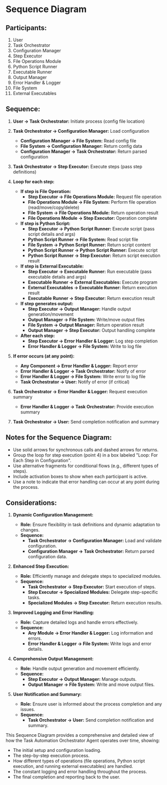 # Sequence Diagram

## Participants:
1. User
2. Task Orchestrator
3. Configuration Manager
4. Step Executor
5. File Operations Module
6. Python Script Runner
7. Executable Runner
8. Output Manager
9. Error Handler & Logger
10. File System
11. External Executables

## Sequence:

1. **User -> Task Orchestrator:** Initiate process (config file location)
   
2. **Task Orchestrator -> Configuration Manager:** Load configuration
   - **Configuration Manager -> File System:** Read config file
   - **File System -> Configuration Manager:** Return config data
   - **Configuration Manager -> Task Orchestrator:** Return parsed configuration
   
3. **Task Orchestrator -> Step Executor:** Execute steps (pass step definitions)
   
4. **Loop for each step:**
   - **If step is File Operation:**
     - **Step Executor -> File Operations Module:** Request file operation
     - **File Operations Module -> File System:** Perform file operation (read/move/copy/delete)
     - **File System -> File Operations Module:** Return operation result
     - **File Operations Module -> Step Executor:** Operation complete
   - **If step is Python Script:**
     - **Step Executor -> Python Script Runner:** Execute script (pass script details and args)
     - **Python Script Runner -> File System:** Read script file
     - **File System -> Python Script Runner:** Return script content
     - **Python Script Runner -> Python Script Runner:** Execute script
     - **Python Script Runner -> Step Executor:** Return script execution result
   - **If step is External Executable:**
     - **Step Executor -> Executable Runner:** Run executable (pass executable details and args)
     - **Executable Runner -> External Executables:** Execute program
     - **External Executables -> Executable Runner:** Return execution result
     - **Executable Runner -> Step Executor:** Return execution result
   - **If step generates output:**
     - **Step Executor -> Output Manager:** Handle output generation/movement
     - **Output Manager -> File System:** Write/move output files
     - **File System -> Output Manager:** Return operation result
     - **Output Manager -> Step Executor:** Output handling complete
   - **After each step:**
     - **Step Executor -> Error Handler & Logger:** Log step completion
     - **Error Handler & Logger -> File System:** Write to log file
   
5. **If error occurs (at any point):**
   - **Any Component -> Error Handler & Logger:** Report error
   - **Error Handler & Logger -> Task Orchestrator:** Notify of error
   - **Error Handler & Logger -> File System:** Write error to log file
   - **Task Orchestrator -> User:** Notify of error (if critical)
   
6. **Task Orchestrator -> Error Handler & Logger:** Request execution summary
   - **Error Handler & Logger -> Task Orchestrator:** Provide execution summary
   
7. **Task Orchestrator -> User:** Send completion notification and summary

## Notes for the Sequence Diagram:
- Use solid arrows for synchronous calls and dashed arrows for returns.
- Group the loop for step execution (point 4) in a box labeled "Loop: For Each Step in Configuration".
- Use alternative fragments for conditional flows (e.g., different types of steps).
- Include activation boxes to show when each participant is active.
- Use a note to indicate that error handling can occur at any point during the process.

## Considerations:

1. **Dynamic Configuration Management:**
   - **Role:** Ensure flexibility in task definitions and dynamic adaptation to changes.
   - **Sequence:**
     - **Task Orchestrator -> Configuration Manager:** Load and validate configuration.
     - **Configuration Manager -> Task Orchestrator:** Return parsed configuration data.

2. **Enhanced Step Execution:**
   - **Role:** Efficiently manage and delegate steps to specialized modules.
   - **Sequence:**
     - **Task Orchestrator -> Step Executor:** Start execution of steps.
     - **Step Executor -> Specialized Modules:** Delegate step-specific tasks.
     - **Specialized Modules -> Step Executor:** Return execution results.

3. **Improved Logging and Error Handling:**
   - **Role:** Capture detailed logs and handle errors effectively.
   - **Sequence:**
     - **Any Module -> Error Handler & Logger:** Log information and errors.
     - **Error Handler & Logger -> File System:** Write logs and error details.

4. **Comprehensive Output Management:**
   - **Role:** Handle output generation and movement efficiently.
   - **Sequence:**
     - **Step Executor -> Output Manager:** Manage outputs.
     - **Output Manager -> File System:** Write and move output files.

5. **User Notification and Summary:**
   - **Role:** Ensure user is informed about the process completion and any issues.
   - **Sequence:**
     - **Task Orchestrator -> User:** Send completion notification and summary.

This Sequence Diagram provides a comprehensive and detailed view of how the Task Automation Orchestrator Agent operates over time, showing:
- The initial setup and configuration loading.
- The step-by-step execution process.
- How different types of operations (file operations, Python script execution, and running external executables) are handled.
- The constant logging and error handling throughout the process.
- The final completion and reporting back to the user.


